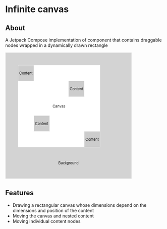 # Infinite canvas

## About

A Jetpack Compose implementation of component that contains draggable nodes wrapped in a dynamically drawn rectangle

![Scheme](./media/infinite-canvas.png)

## Features

- Drawing a rectangular canvas whose dimensions depend on the dimensions and position of the content
- Moving the canvas and nested content
- Moving individual content nodes